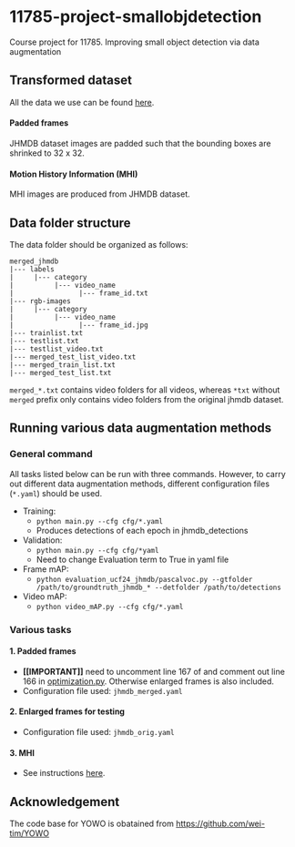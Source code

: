 # 11785-project-smallobjdetection
Course project for 11785. Improving small object detection via data augmentation

## Transformed dataset
All the data we use can be found [here](https://www.dropbox.com/sh/qk5om60vh0wj3et/AADT1mx0QqOIn9JaaAv4aULaa?dl=0).

#### Padded frames
JHMDB dataset images are padded such that the bounding boxes are shrinked to 32 x 32.

#### Motion History Information (MHI)
MHI images are produced from JHMDB dataset. 

## Data folder structure
The data folder should be organized as follows:
```
merged_jhmdb
|--- labels
|     |--- category
|          |--- video_name
|                |--- frame_id.txt
|--- rgb-images
|     |--- category
|          |--- video_name
|                |--- frame_id.jpg
|--- trainlist.txt
|--- testlist.txt
|--- testlist_video.txt
|--- merged_test_list_video.txt
|--- merged_train_list.txt
|--- merged_test_list.txt
```
`merged_*.txt` contains video folders for all videos, whereas `*txt` without `merged` prefix only contains video folders from the original jhmdb dataset.

## Running various data augmentation methods
### General command
All tasks listed below can be run with three commands. However, to carry out different data augmentation methods, different configuration files (`*.yaml`) should be used.
- Training: 
  - `python main.py --cfg cfg/*.yaml` 
  - Produces detections of each epoch in jhmdb_detections
- Validation: 
  - `python main.py --cfg cfg/*yaml` 
  - Need to change Evaluation term to True in yaml file
- Frame mAP: 
  - `python evaluation_ucf24_jhmdb/pascalvoc.py --gtfolder /path/to/groundtruth_jhmdb_* --detfolder /path/to/detections`
- Video mAP: 
  - `python video_mAP.py --cfg cfg/*.yaml`

### Various tasks
#### 1. Padded frames
- **[[IMPORTANT]]** need to uncomment line 167 of and comment out line 166 in [optimization.py](https://github.com/ame9yu/11785-project-smallobjdetection/blob/main/YOWO/core/optimization.py). Otherwise enlarged frames is also included.
- Configuration file used: `jhmdb_merged.yaml`
#### 2. Enlarged frames for testing
- Configuration file used: `jhmdb_orig.yaml` 
#### 3. MHI
- See instructions [here](https://github.com/ame9yu/11785-project-smallobjdetection/tree/main/YOWO_MHI).

## Acknowledgement
The code base for YOWO is obatained from https://github.com/wei-tim/YOWO
